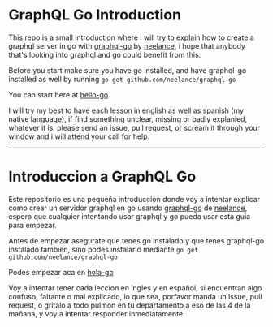 # GraphQL Go Introduction

This repo is a small introduction where i will try to explain how to create a graphql server in go with [graphql-go](https://github.com/neelance/graphql-go) by [neelance](https://github.com/neelance), i hope that anybody that's looking into graphql and go could benefit from this.

Before you start make sure you have go installed, and have graphql-go installed as well by running `go get github.com/neelance/graphql-go`

You can start here at [hello-go](https://github.com/lpalmes/graphql-go-introduction/blob/master/lessons/01-hello-go.md)

I will try my best to have each lesson in english as well as spanish (my native language), if find something unclear, missing or badly explanied, whatever it is, please send an issue, pull request, or scream it through your window and i will attend your call for help.
___

# Introduccion a GraphQL Go
Este repositorio es una pequeña introduccion donde voy a intentar explicar como crear un servidor graphql en go usando [graphql-go](https://github.com/neelance/graphql-go) de [neelance](https://github.com/neelance), espero que cualquier intentando usar graphql y go pueda usar esta guia para empezar.

Antes de empezar asegurate que tenes go instalado y que tenes graphql-go instalado tambien, sino podes instalarlo mediante `go get github.com/neelance/graphql-go`

Podes empezar aca en [hola-go](https://github.com/lpalmes/graphql-go-introduction/blob/master/lessons/01-hello-go.es.md)

Voy a intentar tener cada leccion en ingles y en español, si encuentran algo confuso, faltante o mal explicado, lo que sea, porfavor manda un issue, pull request, o gritalo a todo pulmon en tu departamento a eso de las 4 de la mañana, y voy a intentar responder inmediatamente.
